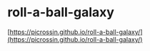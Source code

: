 # roll-a-ball-galaxy

[https://picrossin.github.io/roll-a-ball-galaxy/](https://picrossin.github.io/roll-a-ball-galaxy/)
